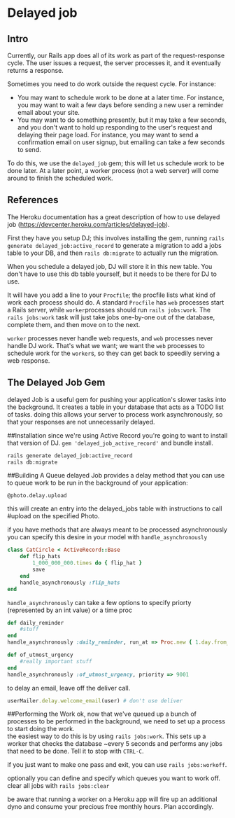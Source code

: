 # Delayed job

## Intro

Currently, our Rails app does all of its work as part of the
request-response cycle. The user issues a request, the server
processes it, and it eventually returns a response.

Sometimes you need to do work outside the request cycle. For instance:

* You may want to schedule work to be done at a later time. For
  instance, you may want to wait a few days before sending a new user
  a reminder email about your site.
* You may want to do something presently, but it may take a few
  seconds, and you don't want to hold up responding to the user's
  request and delaying their page load. For instance, you may want to
  send a confirmation email on user signup, but emailing can take a
  few seconds to send.

To do this, we use the `delayed_job` gem; this will let us schedule
work to be done later. At a later point, a worker process (not a web
server) will come around to finish the scheduled work.

## References

The Heroku documentation has a great description of how to use delayed
job (https://devcenter.heroku.com/articles/delayed-job).

First they have you setup DJ; this involves installing the gem,
running `rails generate delayed_job:active_record` to generate a
migration to add a jobs table to your DB, and then `rails db:migrate`
to actually run the migration.

When you schedule a delayed job, DJ will store it in this new
table. You don't have to use this db table yourself, but it needs to
be there for DJ to use.

It will have you add a line to your `Procfile`; the procfile lists
what kind of work each process should do. A standard `Procfile` has
`web` processes start a Rails server, while `worker`processes should
run `rails jobs:work`. The `rails jobs:work` task will just take jobs
one-by-one out of the database, complete them, and then move on to the
next.

`worker` processes never handle web requests, and `web` processes
never handle DJ work. That's what we want; we want the `web` processes
to schedule work for the `worker`s, so they can get back to speedily
serving a web response.

## The Delayed Job Gem
delayed Job is a useful gem for pushing your application's slower tasks into the
background. It creates a table in your database that acts as a TODO list of tasks.
doing this allows your server to process work asynchronously, so
that your responses are not unnecessarily delayed.

##Installation
since we're using Active Record you're going to want to install that
version of DJ. `gem 'delayed_job_active_record'` and bundle install.  

```bash
rails generate delayed_job:active_record
rails db:migrate
```

##Building A Queue
delayed Job provides a delay method that you can use to
queue work to be run in the background of your application:

`@photo.delay.upload`

this will create an entry into the delayed_jobs table with instructions
to call #upload on the specified Photo.

if you have methods that are always meant to be processed asynchronously
you can specify this desire in your model with `handle_asynchronously`

```ruby
class CatCircle < ActiveRecord::Base
    def flip_hats
        1_000_000_000.times do { flip_hat }
        save
    end
    handle_asynchronously :flip_hats
end
```
`handle_asynchronously` can take a few options to specify priorty
(represented by an int value) or a time proc

```ruby
def daily_reminder
    #stuff
end
handle_asynchronously :daily_reminder, run_at => Proc.new { 1.day.from_now }

def of_utmost_urgency
    #really important stuff
end
handle_asynchronously :of_utmost_urgency, priority => 9001
```
to delay an email, leave off the deliver call.
```ruby
userMailer.delay.welcome_email(user) # don't use deliver
```

##Performing the Work
ok, now that we've queued up a bunch of processes to be performed in the
background, we need to set up a process to start doing the work.  
the easiest way to do this is by using `rails jobs:work`. This sets up a
worker that checks the database ~every 5 seconds and performs any jobs
that need to be done. Tell it to stop with `CTRL-C`.  

if you just want to make one pass and exit, you can use `rails
jobs:workoff`.

optionally you can define and specify which queues you want to work off.  
clear all jobs with `rails jobs:clear`

be aware that running a worker on a Heroku app will fire up an
additional dyno and consume your precious free monthly hours. Plan
accordingly.
